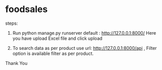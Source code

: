 # foodsales

steps:

1. Run python manage.py runserver
  default : http://127.0.0.1:8000/
  Here you have upload Excel file and click upload 
  
2. To search data as per product use url: http://127.0.0.1:8000/api , Filter option is available filter as per product. 


Thank You  
  
  
